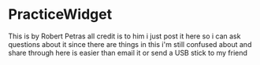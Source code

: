 # PracticeWidget
This is by Robert Petras all credit is to him i just post it here so i can ask questions about it since there are things in this i'm still confused about and share through here is easier than email it or send a USB stick to my friend
